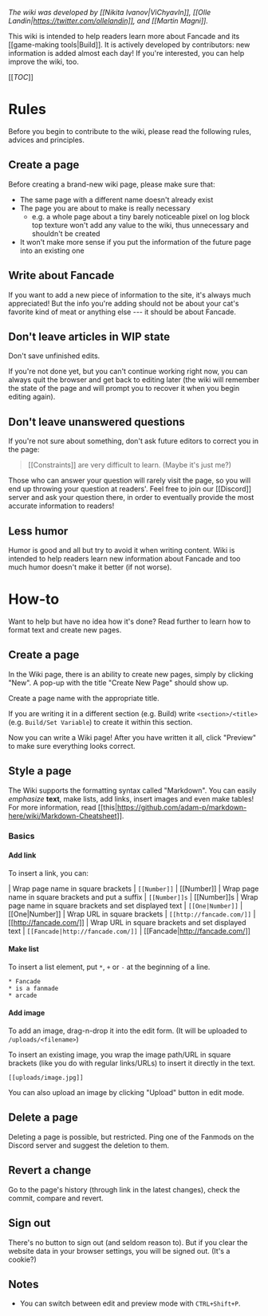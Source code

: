 *The wiki was developed by [[Nikita Ivanov|ViChyavIn]], [[Olle Landin|https://twitter.com/ollelandin]], and [[Martin Magni]].*

This wiki is intended to help readers learn more about Fancade and its [[game-making tools|Build]]. It is actively developed by contributors: new information is added almost each day! If you're interested, you can help improve the wiki, too.

[[_TOC_]]

# Rules

Before you begin to contribute to the wiki, please read the following rules, advices and principles.

## Create a page

Before creating a brand-new wiki page, please make sure that:

* The same page with a different name doesn't already exist
* The page you are about to make is really necessary
  * e.g. a whole page about a tiny barely noticeable pixel on log block top texture won't add any value to the wiki, thus unnecessary and shouldn't be created
* It won't make more sense if you put the information of the future page into an existing one

## Write about Fancade

If you want to add a new piece of information to the site, it's always much appreciated! But the info you're adding should not be about your cat's favorite kind of meat or anything else --- it should be about Fancade.

## Don't leave articles in WIP state

Don't save unfinished edits.

If you're not done yet, but you can't continue working right now, you can always quit the browser and get back to editing later (the wiki will remember the state of the page and will prompt you to recover it when you begin editing again).

## Don't leave unanswered questions

If you're not sure about something, don't ask future editors to correct you in the page:

<blockquote>
[[Constraints]] are very difficult to learn. (Maybe it's just me?)
</blockquote>

Those who can answer your question will rarely visit the page, so you will end up throwing your question at readers'. Feel free to join our [[Discord]] server and ask your question there, in order to eventually provide the most accurate information to readers!

## Less humor

Humor is good and all but try to avoid it when writing content. Wiki is intended to help readers learn new information about Fancade and too much humor doesn't make it better (if not worse).

# How-to

Want to help but have no idea how it's done? Read further to learn how to format text and create new pages.

## Create a page

In the Wiki page, there is an ability to create new pages, simply by clicking "New". A pop-up with the title "Create New Page" should show up.

Create a page name with the appropriate title.

If you are writing it in a different section (e.g. Build) write `<section>/<title>` (e.g. `Build/Set Variable`) to create it within this section.

Now you can write a Wiki page! After you have written it all, click "Preview" to make sure everything looks correct.

## Style a page

The Wiki supports the formatting syntax called "Markdown". You can easily *emphasize* **text**, make lists, add links, insert images and even make tables! For more information, read [[this|https://github.com/adam-p/markdown-here/wiki/Markdown-Cheatsheet]].

### Basics

#### Add link

To insert a link, you can:

| Wrap page name in square brackets | `[[Number]]` | [[Number]]
| Wrap page name in square brackets and put a suffix | `[[Number]]s` | [[Number]]s
| Wrap page name in square brackets and set displayed text | `[[One|Number]]` | [[One|Number]]
| Wrap URL in square brackets | `[[http://fancade.com/]]` | [[http://fancade.com/]]
| Wrap URL in square brackets and set displayed text | `[[Fancade|http://fancade.com/]]` | [[Fancade|http://fancade.com/]]

#### Make list

To insert a list element, put `*`, `+` or `-` at the beginning of a line.

```
* Fancade
* is a fanmade
* arcade
```

#### Add image

To add an image, drag-n-drop it into the edit form. (It will be uploaded to `/uploads/<filename>`)

To insert an existing image, you wrap the image path/URL in square brackets (like you do with regular links/URLs) to insert it directly in the text.

```[[uploads/image.jpg]]```

You can also upload an image by clicking "Upload" button in edit mode.

## Delete a page

Deleting a page is possible, but restricted. Ping one of the Fanmods on the Discord server and suggest the deletion to them.

## Revert a change

Go to the page's history (through link in the latest changes), check the commit, compare and revert.

## Sign out

There's no button to sign out (and seldom reason to). But if you clear the website data in your browser settings, you will be signed out. (It's a cookie?)

## Notes

* You can switch between edit and preview mode with `CTRL+Shift+P`.
